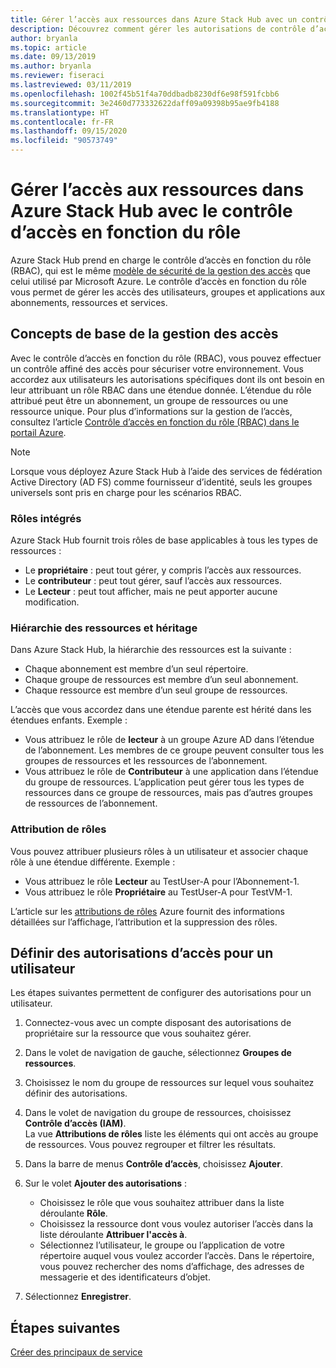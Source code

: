 ```yaml
---
title: Gérer l’accès aux ressources dans Azure Stack Hub avec un contrôle d’accès en fonction du rôle
description: Découvrez comment gérer les autorisations de contrôle d’accès en fonction du rôle (RBAC) en tant qu’administrateur ou abonné dans Azure Stack Hub.
author: bryanla
ms.topic: article
ms.date: 09/13/2019
ms.author: bryanla
ms.reviewer: fiseraci
ms.lastreviewed: 03/11/2019
ms.openlocfilehash: 1002f45b51f4a70ddbadb8230df6e98f591fcbb6
ms.sourcegitcommit: 3e2460d773332622daff09a09398b95ae9fb4188
ms.translationtype: HT
ms.contentlocale: fr-FR
ms.lasthandoff: 09/15/2020
ms.locfileid: "90573749"
---
```

# <a name="manage-access-to-resources-in-azure-stack-hub-with-role-based-access-control"></a>Gérer l’accès aux ressources dans Azure Stack Hub avec le contrôle d’accès en fonction du rôle

Azure Stack Hub prend en charge le contrôle d’accès en fonction du rôle (RBAC), qui est le même [modèle de sécurité de la gestion des accès](/azure/role-based-access-control/overview) que celui utilisé par Microsoft Azure. Le contrôle d’accès en fonction du rôle vous permet de gérer les accès des utilisateurs, groupes et applications aux abonnements, ressources et services.

## <a name="basics-of-access-management"></a>Concepts de base de la gestion des accès

Avec le contrôle d’accès en fonction du rôle (RBAC), vous pouvez effectuer un contrôle affiné des accès pour sécuriser votre environnement. Vous accordez aux utilisateurs les autorisations spécifiques dont ils ont besoin en leur attribuant un rôle RBAC dans une étendue donnée. L’étendue du rôle attribué peut être un abonnement, un groupe de ressources ou une ressource unique. Pour plus d’informations sur la gestion de l’accès, consultez l’article [Contrôle d’accès en fonction du rôle (RBAC) dans le portail Azure](/azure/role-based-access-control/overview).

> [!NOTE]
> Lorsque vous déployez Azure Stack Hub à l’aide des services de fédération Active Directory (AD FS) comme fournisseur d’identité, seuls les groupes universels sont pris en charge pour les scénarios RBAC.

### <a name="built-in-roles"></a>Rôles intégrés

Azure Stack Hub fournit trois rôles de base applicables à tous les types de ressources :

* Le **propriétaire** : peut tout gérer, y compris l’accès aux ressources.
* Le **contributeur** : peut tout gérer, sauf l’accès aux ressources.
* Le **Lecteur** : peut tout afficher, mais ne peut apporter aucune modification.

### <a name="resource-hierarchy-and-inheritance"></a>Hiérarchie des ressources et héritage

Dans Azure Stack Hub, la hiérarchie des ressources est la suivante :

* Chaque abonnement est membre d’un seul répertoire.
* Chaque groupe de ressources est membre d’un seul abonnement.
* Chaque ressource est membre d’un seul groupe de ressources.

L’accès que vous accordez dans une étendue parente est hérité dans les étendues enfants. Exemple :

* Vous attribuez le rôle de **lecteur** à un groupe Azure AD dans l’étendue de l’abonnement. Les membres de ce groupe peuvent consulter tous les groupes de ressources et les ressources de l’abonnement.
* Vous attribuez le rôle de **Contributeur** à une application dans l’étendue du groupe de ressources. L’application peut gérer tous les types de ressources dans ce groupe de ressources, mais pas d’autres groupes de ressources de l’abonnement.

### <a name="assigning-roles"></a>Attribution de rôles

Vous pouvez attribuer plusieurs rôles à un utilisateur et associer chaque rôle à une étendue différente. Exemple :

* Vous attribuez le rôle **Lecteur** au TestUser-A pour l’Abonnement-1.
* Vous attribuez le rôle **Propriétaire** au TestUser-A pour TestVM-1.

L’article sur les [attributions de rôles](/azure/role-based-access-control/role-assignments-portal) Azure fournit des informations détaillées sur l’affichage, l’attribution et la suppression des rôles.

## <a name="set-access-permissions-for-a-user"></a>Définir des autorisations d’accès pour un utilisateur

Les étapes suivantes permettent de configurer des autorisations pour un utilisateur.

1. Connectez-vous avec un compte disposant des autorisations de propriétaire sur la ressource que vous souhaitez gérer.
2. Dans le volet de navigation de gauche, sélectionnez **Groupes de ressources**.
3. Choisissez le nom du groupe de ressources sur lequel vous souhaitez définir des autorisations.
4. Dans le volet de navigation du groupe de ressources, choisissez **Contrôle d’accès (IAM)**.<BR> La vue **Attributions de rôles** liste les éléments qui ont accès au groupe de ressources. Vous pouvez regrouper et filtrer les résultats.
5. Dans la barre de menus **Contrôle d’accès**, choisissez **Ajouter**.
6. Sur le volet **Ajouter des autorisations** :

   * Choisissez le rôle que vous souhaitez attribuer dans la liste déroulante **Rôle**.
   * Choisissez la ressource dont vous voulez autoriser l’accès dans la liste déroulante **Attribuer l'accès à**.
   * Sélectionnez l’utilisateur, le groupe ou l’application de votre répertoire auquel vous voulez accorder l’accès. Dans le répertoire, vous pouvez rechercher des noms d’affichage, des adresses de messagerie et des identificateurs d’objet.

7. Sélectionnez **Enregistrer**.

## <a name="next-steps"></a>Étapes suivantes

[Créer des principaux de service](../operator/azure-stack-create-service-principals.md)
